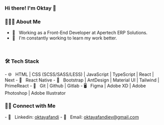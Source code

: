 ### Hi there! I'm Oktay 👋

<h3> 👨🏻‍💻 About Me </h3>

- 💼 &nbsp; Working as a Front-End Developer at Apertech ERP Solutions.
- 🌱 &nbsp; I'm constantly working to learn my work better.
  
<br/>

<h3> 🛠 Tech Stack </h3> 
- 🌐 &nbsp; HTML | CSS (SCSS/SASS/LESS) | JavaScript | TypeScript | React | Next
- 📱 &nbsp; React Native
- 🎨 &nbsp; Bootstrap | AntDesign | Material UI | Tailwind | PrimeReact
- 🔧 &nbsp; Git | Github | Gitlab
- 🖥 &nbsp; Figma | Adobe XD | Adobe Photoshop | Adobe Illustrator
  
<br/>


<h3> 🤝🏻 Connect with Me </h3>
- 💬 &nbsp; Linkedin: <a href="https://www.linkedin.com/in/oktay-afandi-76365a209/">oktayafandi</a>
- 📩 &nbsp; Email: <a href="mailto:oktayafandiev@gmail.com">oktayafandiev@gmail.com</a>
